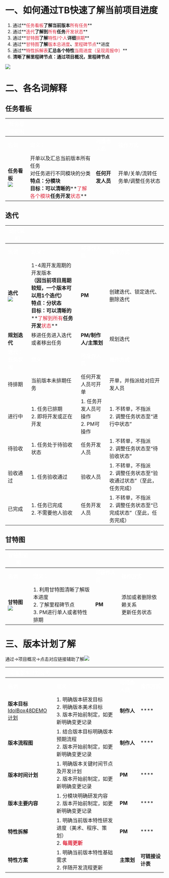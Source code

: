 # 一、如何通过TB快速了解当前项目进度
1. 通过**<font style="color:#DF2A3F;">任务看板</font>**了解当前版本**<font style="color:#DF2A3F;">所有任务</font>**
2. 通过**<font style="color:#DF2A3F;">迭代</font>**了解到**<font style="color:#DF2A3F;">所有</font>**任务**<font style="color:#DF2A3F;">开发状态</font>**
3. 通过**<font style="color:#DF2A3F;">甘特图</font>**了解**<font style="color:#DF2A3F;">特性/个人</font>**详细**<font style="color:#DF2A3F;">排期</font>**
4. 通过**<font style="color:#DF2A3F;">甘特图</font>**了解**<font style="color:#DF2A3F;">版本总进度</font>****、****<font style="color:#DF2A3F;">里程碑节点</font>**进度
5. 通过**<font style="color:#DF2A3F;">特性拆解表</font>**汇总各个特性**<font style="color:#DF2A3F;">当周进度（呈现周报中）</font>**
6. **清晰了解里程碑节点：通过项目概况，里程碑节点**

![](https://cdn.nlark.com/yuque/0/2024/png/12926950/1713784362371-20238287-8d9f-4bdd-97fc-2b93cdc578c0.png)



# 二、各名词解释
## 任务看板


| **<font style="color:#FFFFFF;">任务看板说明</font>** | | | |
| --- | --- | --- | --- |
| **<font style="color:#FFFFFF;">名词</font>** | **<font style="color:#FFFFFF;">定义：</font>** | **<font style="color:#FFFFFF;">可操作人员</font>** | **<font style="color:#FFFFFF;">操作方式</font>** |
| **任务看板**<br/>![](https://cdn.nlark.com/yuque/0/2024/png/12926950/1713783550813-34f42ae5-e8f2-49a0-93f5-5acca237c791.png) | 开单以及汇总当前版本所有任务<br/>对任务进行不同模块的分类<br/>**特点：分模块**<br/>**目标：可以清晰的****<font style="color:#DF2A3F;">了解各个模块</font>****任务开发****<font style="color:#DF2A3F;">状态</font>** | **任何开发人员** | 开单/关单/流转任务单/调整任务状态 |


## 迭代
| **<font style="color:#FFFFFF;">迭代说明</font>** | | | |
| --- | --- | --- | --- |
| **<font style="color:#FFFFFF;">名词</font>** | **<font style="color:#FFFFFF;">定义：</font>** | **<font style="color:#FFFFFF;">可操作人员</font>** | **<font style="color:#FFFFFF;">操作方式</font>** |
| **迭代**<br/>![](https://cdn.nlark.com/yuque/0/2024/png/12926950/1713783569101-46b5975f-af6a-4931-9b59-2c651d6bddec.png) | 1-4周开发周期的开发版本<br/>**（因当前项目周期较短，一个版本可以用1个迭代）**<br/>**特点：分状态**<br/>**目标：可以清晰的****<font style="color:#DF2A3F;">了解到所有</font>****任务开发****<font style="color:#DF2A3F;">状态</font>** | **PM** | 创建迭代、锁定迭代、删除迭代 |
| **规划迭代** | 移进任务进入迭代或者移出任务 | **PM/制作人/主策划** | 规划迭代 |
| **<font style="color:#FFFFFF;">迭代：任务状态</font>** | **<font style="color:#FFFFFF;">定义</font>** | **<font style="color:#FFFFFF;">可操作人员</font>** | **<font style="color:#FFFFFF;">操作方式</font>** |
| 待排期 | 当前版本未排期任务 | 任何开发人员可开单 | 开单，并指派给对应开发人员 |
| 进行中 | 1. 任务已排期<br/>2. 即将开发或正在开发 | 1. 任务开发人员可操作<br/>2. PM可操作 | 1. 不转单，不指派<br/>2. 调整任务状态至“进行中状态” |
| 待验收 | 1. 任务处于待验收状态 | 任务开发人员 | 1. 不转单，不指派<br/>2. 调整任务状态至“待验收状态” |
| 验收通过 | 1. 任务验收通过 | 验收人员 | 1. 不转单，不指派<br/>2. 调整任务状态至“验收通过状态”（至此，任务完成） |
| 已完成 | 1. 任务已完成<br/>2. 不需要他人验收 | 任务开发人员 | 1. 不转单，不指派<br/>2. 调整任务状态至“已完成状态”（至此，任务完成） |


## 甘特图
| **<font style="color:#FFFFFF;">甘特图说明</font>** | | | |
| --- | --- | --- | --- |
| **<font style="color:#FFFFFF;">名词</font>** | **<font style="color:#FFFFFF;">定义：</font>** | **<font style="color:#FFFFFF;">可操作人员</font>** | **<font style="color:#FFFFFF;">操作方式</font>** |
| **甘特图**<br/>![](https://cdn.nlark.com/yuque/0/2024/png/12926950/1713783643930-feea3470-8ce6-4c06-9e07-2ebed4dd58e2.png) | 1. 利用甘特图清晰了解版本进度<br/>2. 了解里程碑节点<br/>3. PM进行单人或者特性排期 | **PM** | 添加或者删除依赖关系<br/>更新任务状态 |


# 三、版本计划了解
通过->项目概况->点击对应链接辅助了解![](https://cdn.nlark.com/yuque/0/2024/png/12926950/1713843852205-15289a36-c2d1-4c35-8a81-278c23f2c26b.png)

| **<font style="color:#FFFFFF;">语雀版本计划说明</font>** | | | |
| --- | --- | --- | --- |
| **<font style="color:#FFFFFF;">名词</font>** | **<font style="color:#FFFFFF;">定义：</font>** | **<font style="color:#FFFFFF;">可操作人员</font>** | **<font style="color:#FFFFFF;">操作方式</font>** |
| **版本目标**<br/>[IdolBox48DEMO计划](https://snh48group.yuque.com/mwyfd0/wwrv6s/gwbpum5hax3oghqs) | 1. 明确版本研发目标<br/>2. 明确版本美术目标<br/>3. 版本开始前制定，如更新明确变更记录 | **制作人** | **** |
| **版本流程图** | 1. 结合版本目标明确版本预期流程<br/>2. 版本开始前制定，如更新明确变更记录 | **制作人** | **** |
| **版本时间计划** | 1. 明确版本关键时间节点及开发计划<br/>2. 版本开始前制定，如更新明确变更记录 | **PM** | **** |
| **版本主要内容** | 1. 分模块明确研发内容<br/>2. 版本开始前制定，如更新明确变更记录 | **PM** | **** |
| **特性拆解** | 1. 明确当前版本特性研发进度（美术、程序、策划）<br/>2. **<font style="color:#DF2A3F;">每周更新</font>** | **PM** | **** |
| **特性方案** | 1. 明确当前版本特性基础需求<br/>2. 伴随开发流程更新 | **主策划** | **可链接设计表** |




